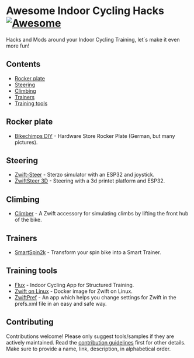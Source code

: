# Awesome Indoor Cycling Hacks [![Awesome](https://awesome.re/badge-flat.svg)](https://awesome.re)

Hacks and Mods around your Indoor Cycling Training, let´s make it even more fun!

## Contents

- [Rocker plate](#rocker-plate)
- [Steering](#steering)
- [Climbing](#climbing)
- [Trainers](#trainers)
- [Training tools](#training-tools)

## Rocker plate

- [Bikechimps DIY](https://www.bikechimps.de/bikechimps-rocker-plate-diy-bauhaus-teilen-und-tennisbaellen/) - Hardware Store Rocker Plate (German, but many pictures).

## Steering

- [Zwift-Steer](https://github.com/matandoocorpo/Zwift-Steer) - Sterzo simulator with an ESP32 and joystick.
- [ZwiftSteer 3D](https://github.com/runningtoy/ESP32ZwiftSteer) - Steering with a 3d printet platform and ESP32.

## Climbing

- [Climber](https://github.com/vincent290587/Climber) - A Zwift accessory for simulating climbs by lifting the front hub of the bike.

## Trainers

- [SmartSpin2k](https://github.com/doudar/SmartSpin2k) - Transform your spin bike into a Smart Trainer.

## Training tools

- [Flux](https://github.com/dvmarinoff/Flux) - Indoor Cycling App for Structured Training.
- [Zwift on Linux](https://github.com/netbrain/zwift) - Docker image for Zwift on Linux.
- [ZwiftPref](https://zwifthacks.com/zwiftpref/) - An app which helps you change settings for Zwift in the prefs.xml file in an easy and safe way.

## Contributing

Contributions welcome! Please only suggest tools/samples if they are actively maintained. Read the [contribution guidelines](contributing.md) first for other details. Make sure to provide a name, link, description, in alphabetical order.
